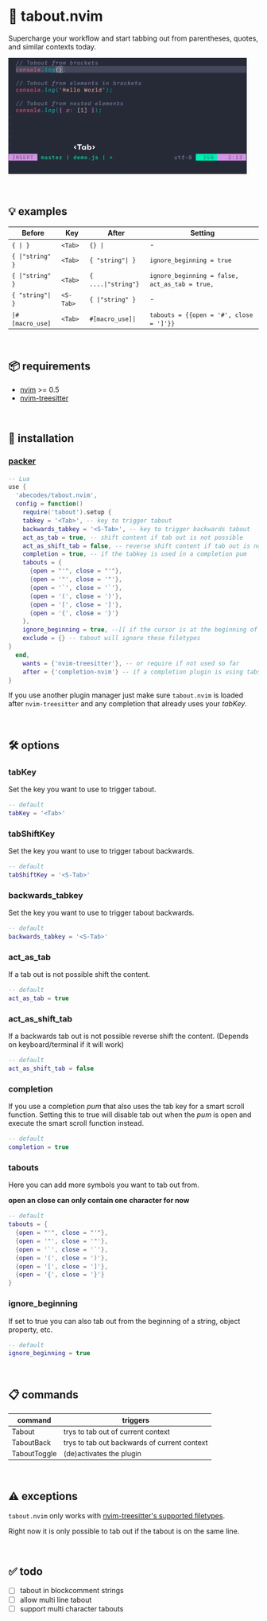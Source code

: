# 🦿 tabout.nvim

Supercharge your workflow and start tabbing out from parentheses, quotes, and
similar contexts today.

![intro](./assets/intro.gif)

<p>&nbsp;</p>

## 💡 examples

| Before           | Key       | After               | Setting                                        |
| ---------------- | --------- | ------------------- | ---------------------------------------------- |
| `{ \| }`         | `<Tab>`   | `{} \| `            | -                                              |
| `{ \|"string" }` | `<Tab>`   | `{ "string"\| } `   | `ignore_beginning = true`                      |
| `{ \|"string" }` | `<Tab>`   | `{ ....\|"string"}` | `ignore_beginning = false, act_as_tab = true,` |
| `{ "string"\| }` | `<S-Tab>` | `{ \|"string" } `   | -                                              |
| `\|#[macro_use]` | `<Tab>`   | `#[macro_use]\| `   | `tabouts = {{open = '#', close = ']'}}`        |

<p>&nbsp;</p>

## 📦 requirements

- [nvim](https://neovim.io/) >= 0.5
- [nvim-treesitter](https://github.com/nvim-treesitter/nvim-treesitter)
<p>&nbsp;</p>

## 💾 installation

### [packer](https://github.com/wbthomason/packer.nvim)

```lua
-- Lua
use {
  'abecodes/tabout.nvim',
  config = function()
    require('tabout').setup {
    tabkey = '<Tab>', -- key to trigger tabout
    backwards_tabkey = '<S-Tab>', -- key to trigger backwards tabout
    act_as_tab = true, -- shift content if tab out is not possible
    act_as_shift_tab = false, -- reverse shift content if tab out is not possible (if your keyboard/terminal supports <S-Tab>)
    completion = true, -- if the tabkey is used in a completion pum
    tabouts = {
      {open = "'", close = "'"},
      {open = '"', close = '"'},
      {open = '`', close = '`'},
      {open = '(', close = ')'},
      {open = '[', close = ']'},
      {open = '{', close = '}'}
    },
    ignore_beginning = true, --[[ if the cursor is at the beginning of a filled element it will rather tab out than shift the content ]]
    exclude = {} -- tabout will ignore these filetypes
}
  end,
	wants = {'nvim-treesitter'}, -- or require if not used so far
	after = {'completion-nvim'} -- if a completion plugin is using tabs load it before
}
```

If you use another plugin manager just make sure `tabout.nvim` is loaded after
`nvim-treesitter` and any completion that already uses your _tabKey_.

<p>&nbsp;</p>

## 🛠️ options

### tabKey

Set the key you want to use to trigger tabout.

```lua
-- default
tabKey = '<Tab>'
```

### tabShiftKey

Set the key you want to use to trigger tabout backwards.

```lua
-- default
tabShiftKey = '<S-Tab>'
```

### backwards_tabkey

Set the key you want to use to trigger tabout backwards.

```lua
-- default
backwards_tabkey = '<S-Tab>'
```

### act_as_tab

If a tab out is not possible shift the content.

```lua
-- default
act_as_tab = true
```

### act_as_shift_tab

If a backwards tab out is not possible reverse shift the content. (Depends on keyboard/terminal if it will work)

```lua
-- default
act_as_shift_tab = false
```

### completion

If you use a completion _pum_ that also uses the tab key for a smart scroll
function. Setting this to true will disable tab out when the _pum_ is open and
execute the smart scroll function instead.

```lua
-- default
completion = true
```

### tabouts

Here you can add more symbols you want to tab out from.

**open an close can only contain one character for now**

```lua
-- default
tabouts = {
  {open = "'", close = "'"},
  {open = '"', close = '"'},
  {open = '`', close = '`'},
  {open = '(', close = ')'},
  {open = '[', close = ']'},
  {open = '{', close = '}'}
}
```

### ignore_beginning

If set to true you can also tab out from the beginning of a string, object
property, etc.

```lua
-- default
ignore_beginning = true
```

<p>&nbsp;</p>

## 📋 commands

| command      | triggers                                     |
| ------------ | -------------------------------------------- |
| Tabout       | trys to tab out of current context           |
| TaboutBack   | trys to tab out backwards of current context |
| TaboutToggle | (de)activates the plugin                     |

<p>&nbsp;</p>

## ⚠️ exceptions

`tabout.nvim` only works with
[nvim-treesitter's supported filetypes](https://github.com/nvim-treesitter/nvim-treesitter#supported-languages).

Right now it is only possible to tab out if the tabout is on the same line.

<p>&nbsp;</p>

## ✅ todo

- [ ] tabout in blockcomment strings
- [ ] allow multi line tabout
- [ ] support multi character tabouts
